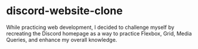 # discord-website-clone
While practicing web development, I decided to challenge myself by recreating the Discord homepage as a way to practice Flexbox, Grid, Media Queries, and enhance my overall knowledge.
